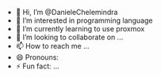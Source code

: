 - 👋 Hi, I’m @DanieleChelemindra
- 👀 I’m interested in programming language
- 🌱 I’m currently learning to use proxmox
- 💞️ I’m looking to collaborate on ...
- 📫 How to reach me ...
- 😄 Pronouns: 
- ⚡ Fun fact: ...

<!---
DanieleChelemindra/DanieleChelemindra is a ✨ special ✨ repository because its `README.md` (this file) appears on your GitHub profile.
You can click the Preview link to take a look at your changes.
--->
